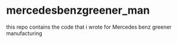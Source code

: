 # mercedesbenzgreener_man
this repo contains the code that i wrote for Mercedes benz greener manufacturing 
